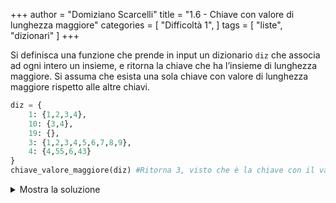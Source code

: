 +++
author = "Domiziano Scarcelli"
title = "1.6 - Chiave con valore di lunghezza maggiore"
categories = [
    "Difficoltà 1",
]
tags = [
    "liste",
    "dizionari"
]
+++

Si definisca una funzione che prende in input un dizionario `diz` che associa ad ogni intero un insieme, e ritorna la chiave che ha l’insieme di lunghezza maggiore. Si assuma che esista una sola chiave con valore di lunghezza maggiore rispetto alle altre chiavi.

```python
diz = {
	1: {1,2,3,4},
	10: {3,4},
	19: {},
	3: {1,2,3,4,5,6,7,8,9},
	4: {4,55,6,43}
}
chiave_valore_maggiore(diz) #Ritorna 3, visto che è la chiave con il valore con lunghezza maggiore
```
<details>
<summary>Mostra la soluzione</summary>

```python
def chiave_valore_maggiore(diz):
	max = 0
	chosen_key = None
	for key, value in diz.items():
		if len(value) > max:
			max = len(value)
			chosen_key = key
	return chosen_key
```

</details>
